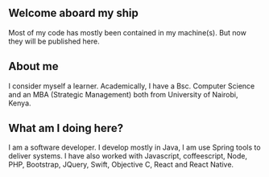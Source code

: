 ## Welcome aboard my ship

Most of my code has mostly been contained in my machine(s). 
But now they will be published here.

## About me
I consider myself a learner. 
Academically, I have a Bsc. Computer Science and an MBA (Strategic Management) both from University of Nairobi, Kenya.

## What am I doing here?

I am a software developer. I develop mostly in Java, I am use Spring tools to deliver systems.
I have also worked with Javascript, coffeescript, Node, PHP, Bootstrap, JQuery, Swift, Objective C, React and React Native.

